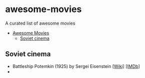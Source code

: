 # awesome-movies
A curated list of awesome movies

- [Awesome Movies](#awesome-movies)
    - [Soviet cinema](#soviet-cinema)


## Soviet cinema

* Battleship Potemkin (1925) by Sergei Eisenstein [[Wiki]](https://en.wikipedia.org/wiki/Battleship_Potemkin) [[IMDb]](http://www.imdb.com/title/tt0015648/)
* 
